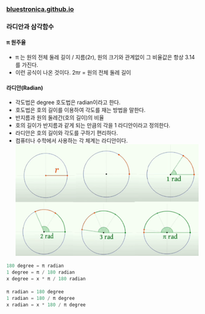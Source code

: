 ### [bluestronica.github.io](https://bluestronica.github.io/)

### 라디안과 삼각함수



#### π 원주율 
- π 는 원의 전체 둘레 길이 / 지름(2r), 원의 크기와 관계없이 그 비율값은 항상 3.14를 가진다.
- 이런 공식이 나온 것이다. 2πr = 원의 전체 둘레 길이


#### 라디안(Radian)
- 각도법은 degree 호도법은 radian이라고 한다.
- 호도법은 호의 길이를 이용하여 각도를 재는 방법을 말한다.
- 반지름과 원의 둘레간(호의 길이)의 비율
- 호의 길이가 반지름과 같게 되는 만큼의 각을 1 라디안이라고 정의한다.
- 라디안은 호의 길이와 각도를 구하기 편리하다.
- 컴퓨터나 수학에서 사용하는 각 체계는 라디안이다.
![img](Img/radian.png)

```C++
180 degree = π radian
1 degree = π / 180 radian
x degree = x * π / 180 radian

π radian = 180 degree
1 radian = 180 / π degree
x radian = x * 180 / π degree
```




